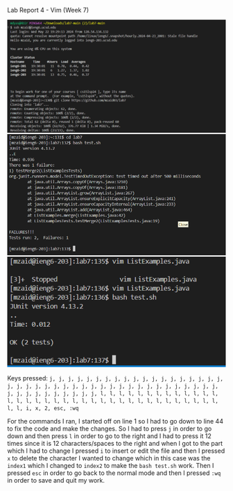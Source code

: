 Lab Report 4 - Vim (Week 7)

![Image](secondlastlab1.png)
![Image](secondlastlab2.png)
![Image](secondlastlab3.png)

Keys pressed: `j, j, j, j, j, j, j, j, j, j, j, j, j, j, j, j, j, j, j, j, j, j, j, j, j, j, j, j, j, j, j, j, j, j, j, j, j, j, j, j, j, j, j, j, j, j, j, j, j, j, j, j, l, l, l, l, l, l, l, l, l, l, l, l, l, l, l, l, l, l, l, l, l, l, l, l, l, l, l, l, l, l, l, l, l, l, l, l, l, l, i, x, 2, esc, :wq`

For the commands I ran, I started off on line 1 so I had to go down to line 44 to fix the code and make the changes. So I had to press `j` in order to go down and then press `l` in order to go to the right and I had to press it 12 times since it is 12 characters/spaces to the right and when I got to the part which I had to change I pressed `i` to insert or edit the file and then I pressed `x` to delete the character I wanted to change which in this case was the `index1` which I changed to `index2` to make the `bash test.sh` work. Then I pressed `esc` in order to go back to the normal mode and then I pressed `:wq` in order to save and quit my work.
